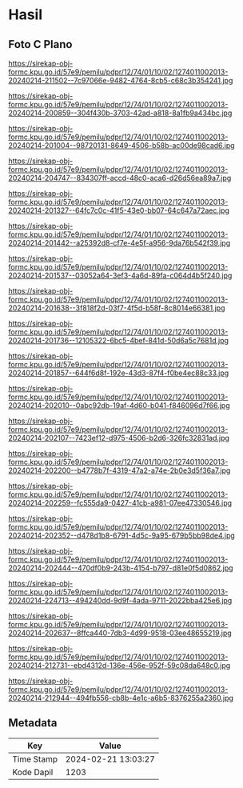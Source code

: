 # Hasil

## Foto C Plano

https://sirekap-obj-formc.kpu.go.id/57e9/pemilu/pdpr/12/74/01/10/02/1274011002013-20240214-211502--7c97066e-9482-4764-8cb5-c68c3b354241.jpg

https://sirekap-obj-formc.kpu.go.id/57e9/pemilu/pdpr/12/74/01/10/02/1274011002013-20240214-200859--304f430b-3703-42ad-a818-8a1fb9a434bc.jpg

https://sirekap-obj-formc.kpu.go.id/57e9/pemilu/pdpr/12/74/01/10/02/1274011002013-20240214-201004--98720131-8649-4506-b58b-ac00de98cad6.jpg

https://sirekap-obj-formc.kpu.go.id/57e9/pemilu/pdpr/12/74/01/10/02/1274011002013-20240214-204747--834307ff-accd-48c0-aca6-d26d56ea89a7.jpg

https://sirekap-obj-formc.kpu.go.id/57e9/pemilu/pdpr/12/74/01/10/02/1274011002013-20240214-201327--64fc7c0c-41f5-43e0-bb07-64c647a72aec.jpg

https://sirekap-obj-formc.kpu.go.id/57e9/pemilu/pdpr/12/74/01/10/02/1274011002013-20240214-201442--a25392d8-cf7e-4e5f-a956-9da76b542f39.jpg

https://sirekap-obj-formc.kpu.go.id/57e9/pemilu/pdpr/12/74/01/10/02/1274011002013-20240214-201537--03052a64-3ef3-4a6d-89fa-c064d4b5f240.jpg

https://sirekap-obj-formc.kpu.go.id/57e9/pemilu/pdpr/12/74/01/10/02/1274011002013-20240214-201638--3f818f2d-03f7-4f5d-b58f-8c8014e66381.jpg

https://sirekap-obj-formc.kpu.go.id/57e9/pemilu/pdpr/12/74/01/10/02/1274011002013-20240214-201736--12105322-6bc5-4bef-841d-50d6a5c7681d.jpg

https://sirekap-obj-formc.kpu.go.id/57e9/pemilu/pdpr/12/74/01/10/02/1274011002013-20240214-201857--644f6d8f-192e-43d3-87f4-f0be4ec88c33.jpg

https://sirekap-obj-formc.kpu.go.id/57e9/pemilu/pdpr/12/74/01/10/02/1274011002013-20240214-202010--0abc92db-19af-4d60-b041-f846096d7f66.jpg

https://sirekap-obj-formc.kpu.go.id/57e9/pemilu/pdpr/12/74/01/10/02/1274011002013-20240214-202107--7423ef12-d975-4506-b2d6-326fc32831ad.jpg

https://sirekap-obj-formc.kpu.go.id/57e9/pemilu/pdpr/12/74/01/10/02/1274011002013-20240214-202200--b4778b7f-4319-47a2-a74e-2b0e3d5f36a7.jpg

https://sirekap-obj-formc.kpu.go.id/57e9/pemilu/pdpr/12/74/01/10/02/1274011002013-20240214-202259--fc555da9-0427-41cb-a981-07ee47330546.jpg

https://sirekap-obj-formc.kpu.go.id/57e9/pemilu/pdpr/12/74/01/10/02/1274011002013-20240214-202352--d478d1b8-6791-4d5c-9a95-679b5bb98de4.jpg

https://sirekap-obj-formc.kpu.go.id/57e9/pemilu/pdpr/12/74/01/10/02/1274011002013-20240214-202444--470df0b9-243b-4154-b797-d81e0f5d0862.jpg

https://sirekap-obj-formc.kpu.go.id/57e9/pemilu/pdpr/12/74/01/10/02/1274011002013-20240214-224713--494240dd-9d9f-4ada-9711-2022bba425e6.jpg

https://sirekap-obj-formc.kpu.go.id/57e9/pemilu/pdpr/12/74/01/10/02/1274011002013-20240214-202637--8ffca440-7db3-4d99-9518-03ee48655219.jpg

https://sirekap-obj-formc.kpu.go.id/57e9/pemilu/pdpr/12/74/01/10/02/1274011002013-20240214-212731--ebd4312d-136e-456e-952f-59c08da648c0.jpg

https://sirekap-obj-formc.kpu.go.id/57e9/pemilu/pdpr/12/74/01/10/02/1274011002013-20240214-212944--494fb556-cb8b-4e1c-a6b5-8376255a2360.jpg


## Metadata

| Key        | Value               |
| ---------- | ------------------- |
| Time Stamp | 2024-02-21 13:03:27 |
| Kode Dapil | 1203                |




